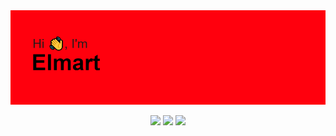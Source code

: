 <img src="header.png">

<p align="center">
  <img src="https://badges.pufler.dev/years/Yomaaaaaaaa">
  <img src="https://badges.pufler.dev/visits/{username}/{repo}">
  <img src="https://badges.pufler.dev/visits/{username}/{repo}](https://badges.pufler.dev/created/{username}/{repo})https://badges.pufler.dev/created/{username}/{repo}">
</p>
